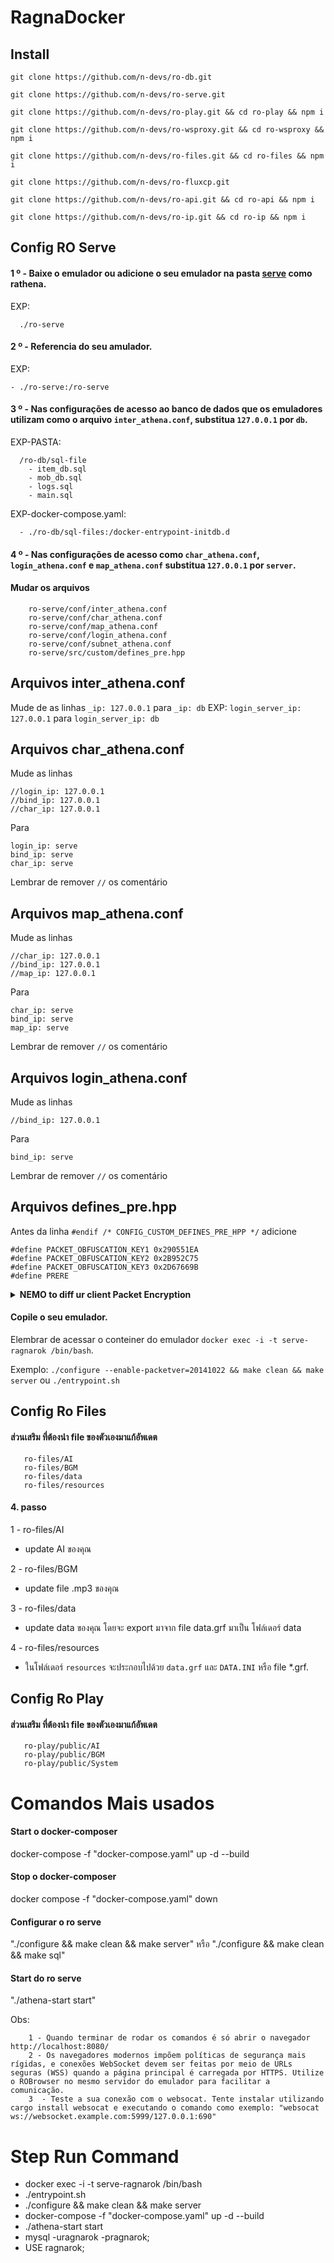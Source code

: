 # RagnaDocker

## Install
````
git clone https://github.com/n-devs/ro-db.git

git clone https://github.com/n-devs/ro-serve.git

git clone https://github.com/n-devs/ro-play.git && cd ro-play && npm i

git clone https://github.com/n-devs/ro-wsproxy.git && cd ro-wsproxy && npm i

git clone https://github.com/n-devs/ro-files.git && cd ro-files && npm i

git clone https://github.com/n-devs/ro-fluxcp.git 

git clone https://github.com/n-devs/ro-api.git && cd ro-api && npm i

git clone https://github.com/n-devs/ro-ip.git && cd ro-ip && npm i
````

## Config RO Serve

#### 1 º - Baixe o emulador ou adicione o seu emulador na pasta [serve](https://github.com/rathena) como rathena.
EXP: 
````
  ./ro-serve
````
#### 2 º - Referencia do seu amulador.
EXP: 
````
- ./ro-serve:/ro-serve
````
#### 3 º - Nas configurações de acesso ao banco de dados que os emuladores utilizam como o arquivo ````inter_athena.conf````, substitua ````127.0.0.1```` por ````db````.
EXP-PASTA: 
````
  /ro-db/sql-file
    - item_db.sql
    - mob_db.sql
    - logs.sql
    - main.sql
````
EXP-docker-compose.yaml: 
````
  - ./ro-db/sql-files:/docker-entrypoint-initdb.d
````

#### 4 º - Nas configurações de acesso como ````char_athena.conf````, ````login_athena.conf```` e ````map_athena.conf```` substitua ````127.0.0.1```` por ````server````.
#### Mudar os arquivos
````
    ro-serve/conf/inter_athena.conf
    ro-serve/conf/char_athena.conf  
    ro-serve/conf/map_athena.conf
    ro-serve/conf/login_athena.conf
    ro-serve/conf/subnet_athena.conf
    ro-serve/src/custom/defines_pre.hpp
````
## Arquivos inter_athena.conf
Mude de as linhas ````_ip: 127.0.0.1```` para ````_ip: db````
EXP:
````login_server_ip: 127.0.0.1```` para  ````login_server_ip: db````
## Arquivos char_athena.conf
Mude as linhas
````
//login_ip: 127.0.0.1
//bind_ip: 127.0.0.1
//char_ip: 127.0.0.1
````
Para
````
login_ip: serve
bind_ip: serve
char_ip: serve
````
Lembrar de remover ````//```` os comentário
## Arquivos map_athena.conf
Mude as linhas
````
//char_ip: 127.0.0.1
//bind_ip: 127.0.0.1
//map_ip: 127.0.0.1
````
Para
````
char_ip: serve
bind_ip: serve
map_ip: serve
````
Lembrar de remover ````//```` os comentário
## Arquivos login_athena.conf
Mude as linhas
````
//bind_ip: 127.0.0.1
````
Para
````
bind_ip: serve
````
Lembrar de remover ````//```` os comentário
## Arquivos defines_pre.hpp
Antes da linha 
````#endif /* CONFIG_CUSTOM_DEFINES_PRE_HPP */````
adicione
````
#define PACKET_OBFUSCATION_KEY1 0x290551EA
#define PACKET_OBFUSCATION_KEY2 0x2B952C75
#define PACKET_OBFUSCATION_KEY3 0x2D67669B
#define PRERE
````
<details><summary><b>NEMO to diff ur client Packet Encryption</b></summary>
<p>

Use NEMO to diff ur client, and...

Do NOT select:

Disable Packet Encryption (Recommended)
Select:

Packet First Key Encryption, and following ur 1st key
Packet Second Key Encryption, and following ur 2nd key
Packet Third Key Encryption, and following ur 3rd key
Then make sure put your custom keys on db/[import/]packet_db.txt, in packet_keys_use: <key1>,<key2>,<key3>

[packet-keys](https://www.robrowser.com/prototype/packet-keys/)

</p>
</details>

#### Copile o seu emulador. 
Elembrar de acessar o conteiner do emulador ````docker exec -i -t serve-ragnarok /bin/bash````.

Exemplo:  ````./configure --enable-packetver=20141022 && make clean && make server```` ou ````./entrypoint.sh````

## Config Ro Files
#### ส่วนเสริม ที่ต้องนำ file ของตัวเองมาแก้อัพเดต
````
   ro-files/AI
   ro-files/BGM
   ro-files/data
   ro-files/resources
````



#### 4. passo
1 - ro-files/AI
  - update AI ของคุณ

2 - ro-files/BGM
  - update file .mp3 ของคุณ

3 - ro-files/data
  - update data ของคุณ โดยจะ export มาจาก file data.grf มาเป็น โฟล์เดอร์ data
 
4 - ro-files/resources
  - ในโฟล์เดอร์ ````resources```` จะประกอบไปด้วย ````data.grf```` และ ````DATA.INI```` หรือ file *.grf.

## Config Ro Play
#### ส่วนเสริม ที่ต้องนำ file ของตัวเองมาแก้อัพเดต
````
   ro-play/public/AI
   ro-play/public/BGM
   ro-play/public/System

````

# Comandos Mais usados 
#### Start o docker-composer
docker-compose -f "docker-compose.yaml" up -d --build
#### Stop o docker-composer
docker compose -f "docker-compose.yaml" down
#### Configurar o ro serve 
"./configure && make clean && make server" หรือ "./configure && make clean && make sql"
#### Start do ro serve 
"./athena-start start"

Obs:
````
	1 - Quando terminar de rodar os comandos é só abrir o navegador http://localhost:8080/
	2 - Os navegadores modernos impõem políticas de segurança mais rígidas, e conexões WebSocket devem ser feitas por meio de URLs seguras (WSS) quando a página principal é carregada por HTTPS. Utilize o ROBrowser no mesmo servidor do emulador para facilitar a comunicação.
	3  - Teste a sua conexão com o websocat. Tente instalar utilizando cargo install websocat e executando o comando como exemplo: "websocat ws://websocket.example.com:5999/127.0.0.1:690"	
````

# Step Run Command
 - docker exec -i -t serve-ragnarok /bin/bash
 - ./entrypoint.sh 
 - ./configure && make clean && make server
 - docker-compose -f "docker-compose.yaml" up -d --build
 - ./athena-start start
 - mysql -uragnarok -pragnarok;
 - USE ragnarok;
